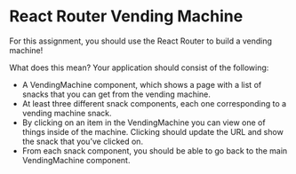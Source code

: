 # React Router Vending Machine
For this assignment, you should use the React Router to build a vending machine!

What does this mean? Your application should consist of the following:

- A VendingMachine component, which shows a page with a list of snacks that you can get from the vending machine.
- At least three different snack components, each one corresponding to a vending machine snack.
- By clicking on an item in the VendingMachine you can view one of things inside of the machine. Clicking should update the URL and show the snack that you’ve clicked on.
- From each snack component, you should be able to go back to the main VendingMachine component.
